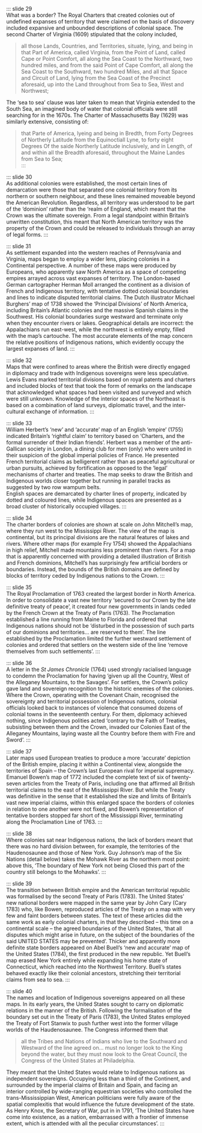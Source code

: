 ::: slide 29  
What was a border? The Royal Charters that created colonies out of undefined expanses of territory that were claimed on the basis of discovery included expansive and unbounded descriptions of colonial space. The second Charter of Virginia (1609) stipulated that the colony included,

>all those Lands, Countries, and Territories, situate, lying, and being in that Part of America, called Virginia, from the Point of Land, called Cape or Point Comfort, all along the Sea Coast to the Northward, two hundred miles, and from the said Point of Cape Comfort, all along the Sea Coast to the Southward, two hundred Miles, and all that Space and Circuit of Land, lying from the Sea Coast of the Precinct aforesaid, up into the Land throughout from Sea to Sea, West and Northwest;
  
The ‘sea to sea’ clause was later taken to mean that Virginia extended to the South Sea, an imagined body of water that colonial officials were still searching for in the 1670s. The Charter of Massachusetts Bay (1629) was similarly extensive, consisting of:

> that Parte of America, lyeing and being in Bredth, from Forty Degrees of Northerly Latitude from the Equinoctiall Lyne, to forty eight Degrees Of the saide Northerly Latitude inclusively, and in Length, of and within all the Breadth aforesaid, throughout the Maine Landes from Sea to Sea;  
:::

::: slide 30  
As additional colonies were established, the most certain lines of demarcation were those that separated one colonial territory from its northern or southern neighbour, and these lines remained moveable beyond the American Revolution. Regardless, all territory was understood to be part of the ‘dominion’ rather than the ‘realm of England, which meant that the Crown was the ultimate sovereign. From a legal standpoint within Britain’s unwritten constitution, this meant that North American territory was the property of the Crown and could be released to individuals through an array of legal forms.
:::

::: slide 31  
As settlement expanded into the western reaches of Pennsylvania and Virginia, maps began to employ a wider lens, placing colonies in a Continental perspective. A number of these maps were produced by Europeans, who apparently saw North America as a space of competing empires arrayed across vast expanses of territory. The London-based German cartographer Herman Moll arranged the continent as a division of French and Indigenous territory, with tentative dotted colonial boundaries and lines to indicate disputed territorial claims. The Dutch illustrator Michael Burghers’ map of 1738 showed the ‘Principal Divisions’ of North America, including Britain’s Atlantic colonies and the massive Spanish claims in the Southwest. His colonial boundaries surge westward and terminate only when they encounter rivers or lakes. Geographical details are incorrect: the Appalachians run east-west, while the northwest is entirely empty, filled with the map’s cartouche. The most accurate elements of the map concern the relative positions of Indigenous nations, which evidently occupy the largest expanses of land.
:::

::: slide 32  
Maps that were confined to areas where the British were directly engaged in diplomacy and trade with Indigenous sovereigns were less speculative. Lewis Evans marked territorial divisions based on royal patents and charters and included blocks of text that took the form of remarks on the landscape that acknowledged what spaces had been visited and surveyed and which were still unknown. Knowledge of the interior spaces of the Northeast is based on a combination of land surveys, diplomatic travel, and the inter-cultural exchange of information.
:::

::: slide 33  
William Herbert’s ‘new’ and ‘accurate’ map of an English ‘empire’ (1755) indicated Britain’s ‘rightful claim’ to territory based on ‘Charters, and the formal surrender of their Indian friends’. Herbert was a member of the anti-Gallican society in London, a dining club for men (only) who were united in their suspicion of the global imperial policies of France. He presented French territorial claims as belligerent rather than as peaceful agricultural or urban pursuits, achieved by fortification as opposed to the ‘legal’ mechanisms of charter and treaties. The map seeks to draw the British and Indigenous worlds closer together but running in parallel tracks as suggested by two row wampum belts.  
English spaces are demarcated by charter lines of property, indicated by dotted and coloured lines, while Indigenous spaces are presented as a broad cluster of historically occupied villages.
:::

::: slide 34  
The charter borders of colonies are shown at scale on John Mitchell’s map, where they run west to the Mississippi River. The view of the map is continental, but its principal divisions are the natural features of lakes and rivers. Where other maps (for example Fry 1754) showed the Appalachians in high relief, Mitchell made mountains less prominent than rivers. For a map that is apparently concerned with providing a detailed illustration of British and French dominions, Mitchell’s has surprisingly few artificial borders or boundaries. Instead, the bounds of the British domains are defined by blocks of territory ceded by Indigenous nations to the Crown.
:::

::: slide 35  
The Royal Proclamation of 1763 created the largest border in North America. In order to consolidate a vast new territory ‘secured to our Crown by the late definitive treaty of peace’, it created four new governments in lands ceded by the French Crown at the Treaty of Paris (1763). The Proclamation established a line running from Maine to Florida and ordered that Indigenous nations should not be ‘disturbed in the possession of such parts of our dominions and territories... are reserved to them’. The line established by the Proclamation limited the further westward settlement of colonies and ordered that settlers on the western side of the line ‘remove themselves from such settlements’.
:::

::: slide 36  
A letter in the *St James Chronicle* (1764) used strongly racialised language to condemn the Proclamation for having ‘given up all the Country, West of the Alleganey Mountains, to the Savages’. For settlers, the Crown’s policy gave land and sovereign recognition to the historic enemies of the colonies. Where the Crown, operating with the Covenant Chain, recognised the sovereignty and territorial possession of Indigenous nations, colonial officials looked back to instances of violence that consumed dozens of colonial towns in the seventeenth century. For them, diplomacy achieved nothing, since Indigenous polities acted ‘contrary to the Faith of Treaties, subsisting between them and the Crown, invaded our Colonies East of the Alleganey Mountains, laying waste all the Country before them with Fire and Sword’.
:::

::: slide 37  
Later maps used European treaties to produce a more ‘accurate’ depiction of the British empire, placing it within a Continental view, alongside the territories of Spain – the Crown’s last European rival for imperial supremacy. Emanuel Bowen’s map of 1772 included the complete text of six of twenty-seven articles from the Treaty of Paris, including one that affirmed all British territorial claims to the east of the Mississippi River. But while the Treaty was definitive in the sense that it established the size and limits of Britain’s vast new imperial claims, within this enlarged space the borders of colonies in relation to one another were not fixed, and Bowen’s representation of tentative borders stopped far short of the Mississippi River, terminating along the Proclamation Line of 1763.
:::

::: slide 38  
Where colonies sat near Indigenous nations, the lack of borders meant that there was no hard division between, for example, the territories of the Haudenosaunee and those of New York. Guy Johnson’s map of the Six Nations (detail below) takes the Mohawk River as the northern most point: above this, ‘The boundary of New York not being Closed this part of the country still belongs to the Mohawks’.
:::

::: slide 39  
The transition between British empire and the American territorial republic was formalised by the second Treaty of Paris (1783). The United States’ new national borders were mapped in the same year by John Cary (Cary 1783) who, like Bowen, reproduced articles of the Treaty on a map with very few and faint borders between states. The text of these articles did the same work as early colonial charters, in that they described – this time on a continental scale – the agreed boundaries of the United States, ‘that all disputes which might arise in future, on the subject of the boundaries of the said UNITED STATES may be prevented’. Thicker and apparently more definite state borders appeared on Abel Buell’s ‘new and accurate’ map of the United States (1784), the first produced in the new republic. Yet Buell’s map erased New York entirely while expanding his home state of Connecticut, which reached into the Northwest Territory. Buell’s states behaved exactly like their colonial ancestors, stretching their territorial claims from sea to sea.
:::

::: slide 40  
The names and location of Indigenous sovereigns appeared on all these maps. In its early years, the United States sought to carry on diplomatic relations in the manner of the British. Following the formalisation of the boundary set out in the Treaty of Paris (1783), the United States employed the Treaty of Fort Stanwix to push further west into the former village worlds of the Haudenosaunee. The Congress informed them that
> all the Tribes and Nations of Indians who live to the Southward and Westward of the line agreed on... must no longer look to the King beyond the water, but they must now look to the Great Council, the Congress of the United States at Philadelphia.
  
They meant that the United States would relate to Indigenous nations as independent sovereigns. Occupying less than a third of the Continent, and surrounded by the imperial claims of Britain and Spain, and facing an interior controlled by wide-ranging equestrian societies who controlled the trans-Mississippian West, American politicians were fully aware of the spatial complexitis that would influence the future development of the state. As Henry Knox, the Secretary of War, put in in 1791, ‘The United States have come into existence, as a nation, embarrassed with a frontier of immense extent, which is attended with all the peculiar circumstances’.
:::
